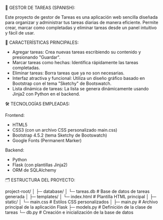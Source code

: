📝 GESTOR DE TAREAS (SPANISH):

Este proyecto de gestor de Tareas es una aplicación web sencilla diseñada para organizar y administrar tus tareas diarias de manera eficiente. Permite crear, marcar como completadas y eliminar tareas desde un panel intuitivo y fácil de usar.

🚀 CARACTERÍSTICAS PRINCIPALES:
- Agregar tareas: Crea nuevas tareas escribiendo su contenido y presionando "Guardar".
- Marcar tareas como hechas: Identifica rápidamente las tareas completadas.
- Eliminar tareas: Borra tareas que ya no son necesarias.
- Interfaz atractiva y funcional: Utiliza un diseño gráfico basado en Bootstrap con el tema "Sketchy" de Bootswatch.
- Lista dinámica de tareas: La lista se genera dinámicamente usando Jinja2 con Python en el backend.

🛠 TECNOLOGÍAS EMPLEADAS:

Frontend:
- HTML5
- CSS3 (con un archivo CSS personalizado main.css)
- Bootstrap 4.5.2 (tema Sketchy de Bootswatch)
- Google Fonts (Permanent Marker)

Backend:
- Python
- Flask (con plantillas Jinja2)
- ORM de SQLAlchemy

🗂 ESTRUCTURA DEL PROYECTO:

project-root/
│
├─ database/
│   └─ tareas.db          # Base de datos de tareas generada
│
├─ templates/
│   └─ index.html         # Plantilla HTML principal
│
├─ static/
│   └─ main.css           # Estilos CSS personalizados
│
├─ main.py                # Archivo principal de la aplicación Flask
├─ models.py              # Definición de la clase de tareas
└─ db.py                  # Creación e inicialización de la base de datos

